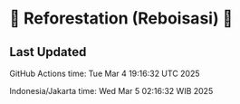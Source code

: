
# 🌳 Reforestation (Reboisasi) 🌲

## Last Updated

GitHub Actions time: Tue Mar  4 19:16:32 UTC 2025

Indonesia/Jakarta time: Wed Mar  5 02:16:32 WIB 2025

